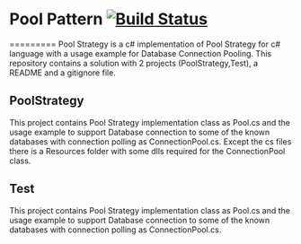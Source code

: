 # Pool Pattern [![Build Status](https://travis-ci.org/dimkl/PoolPattern.svg)](https://travis-ci.org/dimkl/PoolPattern)
=========
Pool Strategy is a c# implementation of Pool Strategy for c# language with a usage example for Database Connection Pooling. 
This repository contains a solution with 2 projects (PoolStrategy,Test), a README and a gitignore file. 

## PoolStrategy
This project contains Pool Strategy implementation class as Pool.cs and the usage example to support Database connection to some of the known databases with connection polling as ConnectionPool.cs. Except the cs files there is a Resources folder with some dlls required for the ConnectionPool class.

## Test
This project contains Pool Strategy implementation class as Pool.cs and the usage example to support Database connection to some of the known databases with connection polling as ConnectionPool.cs.